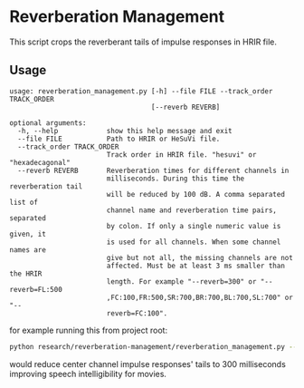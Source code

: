 # Reverberation Management
This script crops the reverberant tails of impulse responses in HRIR file.

## Usage
```
usage: reverberation_management.py [-h] --file FILE --track_order TRACK_ORDER
                                   [--reverb REVERB]

optional arguments:
  -h, --help            show this help message and exit
  --file FILE           Path to HRIR or HeSuVi file.
  --track_order TRACK_ORDER
                        Track order in HRIR file. "hesuvi" or "hexadecagonal"
  --reverb REVERB       Reverberation times for different channels in
                        milliseconds. During this time the reverberation tail
                        will be reduced by 100 dB. A comma separated list of
                        channel name and reverberation time pairs, separated
                        by colon. If only a single numeric value is given, it
                        is used for all channels. When some channel names are
                        give but not all, the missing channels are not
                        affected. Must be at least 3 ms smaller than the HRIR
                        length. For example "--reverb=300" or "--reverb=FL:500
                        ,FC:100,FR:500,SR:700,BR:700,BL:700,SL:700" or "--
                        reverb=FC:100".
```

for example running this from project root:
```bash
python research/reverberation-management/reverberation_management.py --file="data/my_hrir/hesuvi.wav" --track_order=hesuvi --times=FC:300
```
would reduce center channel impulse responses' tails to 300 milliseconds improving speech intelligibility for movies.
